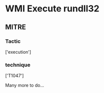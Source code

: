 # WMI Execute rundll32

## MITRE

### Tactic
['execution']

### technique
['T1047']

Many more to do...
